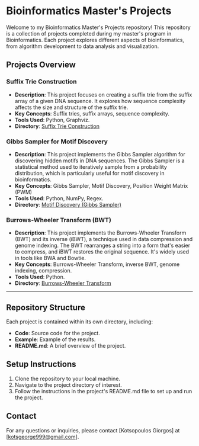 # Bioinformatics Master's Projects

Welcome to my Bioinformatics Master's Projects repository! This repository is a collection of projects completed during my master's program in Bioinformatics. Each project explores different aspects of bioinformatics, from algorithm development to data analysis and visualization.

## Projects Overview

### Suffix Trie Construction
- **Description**: This project focuses on creating a suffix trie from the suffix array of a given DNA sequence. It explores how sequence complexity affects the size and structure of the suffix trie.
- **Key Concepts**: Suffix tries, suffix arrays, sequence complexity.
- **Tools Used**: Python, Graphviz.
- **Directory**: [Suffix Trie Construction](https://github.com/GiorgosKots/Bioinformatics-Master-s-Projects/blob/main/Suffix-Trie-Construction)

### Gibbs Sampler for Motif Discovery
- **Description**: This project implements the Gibbs Sampler algorithm for discovering hidden motifs in DNA sequences. The Gibbs Sampler is a statistical method used to iteratively sample from a probability distribution, which is particularly useful for motif discovery in bioinformatics.
- **Key Concepts**: Gibbs Sampler, Motif Discovery, Position Weight Matrix (PWM)
- **Tools Used**: Python, NumPy, Regex.
- **Directory**: [Motif Discovery (Gibbs Sampler)](https://github.com/GiorgosKots/Bioinformatics-Master-s-Projects/tree/main/Motif-Discovery(Gibbs-Sampler))

### Burrows-Wheeler Transform (BWT)
- **Description**: This project implements the Burrows-Wheeler Transform (BWT) and its inverse (iBWT), a technique used in data compression and genome indexing. The BWT rearranges a string into a form that's easier to compress, and iBWT restores the original sequence. It's widely used in tools like BWA and Bowtie.
- **Key Concepts**: Burrows-Wheeler Transform, inverse BWT, genome indexing, compression.
- **Tools Used**: Python.
- **Directory**: [Burrows-Wheeler Transform](https://github.com/GiorgosKots/Bioinformatics-Master-s-Projects/tree/main/Burrows-Wheeler-Transform)

--- 

## Repository Structure

Each project is contained within its own directory, including:
- **Code**: Source code for the project.
- **Example**: Example of the results.
- **README.md**: A brief overview of the project.

## Setup Instructions

1. Clone the repository to your local machine.
2. Navigate to the project directory of interest.
3. Follow the instructions in the project's README.md file to set up and run the project.

## Contact

For any questions or inquiries, please contact [Kotsopoulos Giorgos] at [kotsgeorge999@gmail.com].
